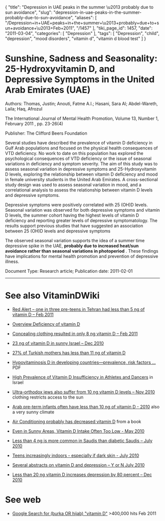 {
    "title": "Depression in UAE peaks in the summer \u2013 probably due to sun avoidance",
    "slug": "depression-in-uae-peaks-in-the-summer-probably-due-to-sun-avoidance",
    "aliases": [
        "/Depression+in+UAE+peaks+in+the+summer+\u2013+probably+due+to+sun+avoidance+\u2013+Feb+2011",
        "/1457"
    ],
    "tiki_page_id": 1457,
    "date": "2011-03-04",
    "categories": [
        "Depression"
    ],
    "tags": [
        "Depression",
        "child",
        "depression",
        "mood disorders",
        "vitamin d",
        "vitamin d blood test"
    ]
}


# Sunshine, Sadness and Seasonality: 25-Hydroxyvitamin D, and Depressive Symptoms in the United Arab Emirates (UAE)

Authors: Thomas, Justin; Anouti, Fatme A.l.; Hasani, Sara Al; Abdel-Wareth, Laila; Haq, Afrozul

The International Journal of Mental Health Promotion, Volume 13, Number 1, February 2011 , pp. 23-26(4)

Publisher: The Clifford Beers Foundation

Several studies have described the prevalence of vitamin D deficiency in Gulf Arab populations and focused on the physical health consequences of VTD deficiency. No work to date on this population has explored the psychological consequences of VTD deficiency or the issue of seasonal variations in deficiency and symptom severity. The aim of this study was to assess seasonal variation in depressive symptoms and 25-Hydroxyvitamin D levels, exploring the relationship between vitamin D deficiency and mood in female university students in the United Arab Emirates. A cross-sectional study design was used to assess seasonal variation in mood, and a correlational analysis to assess the relationship between vitamin D levels and depressive symptoms. 

Depressive symptoms were positively correlated with 25 (OH)D levels. Seasonal variation was observed for both depressive symptoms and vitamin D levels, the summer cohort having the highest levels of vitamin D deficiency and reporting greater levels of depressive symptomatology. The results support previous studies that have suggested an association between 25 (OH)D levels and depressive symptoms 

The observed seasonal variation supports the idea of a summer time depressive spike in the UAE,  **probably due to increased heat/sun avoidance rather than seasonal variations in photoperiod** . These findings have implications for mental health promotion and prevention of depressive illness.

Document Type: Research article; Publication date: 2011-02-01

- - - - - - 

# See also VitaminDWiki

* [Red Alert – one in three pre-teens in Tehran had less than 5 ng of vitamin D – Feb 2011](/posts/red-alert-one-in-three-pre-teens-in-tehran-had-less-than-5-ng-of-vitamin-d)

* [Overview Deficiency of vitamin D](/posts/overview-deficiency-of-vitamin-d)

* [Concealing clothing resulted in only 8 ng vitamin D – Feb 2011](/posts/concealing-clothing-resulted-in-only-8-ng-vitamin-d)

* [23 ng of vitamin D in sunny Israel – Dec 2010](/posts/23-ng-of-vitamin-d-in-sunny-israel)

* [27% of Turkish mothers has less than 11 ng of vitamin D](/tags/27-of-turkish-mothers-has-less-than-11-ng-of-vitamin-d.html)

* [Hypovitaminosis D in developing countries—prevalence, risk factors ...](https://www.VitaminDWiki.com/tiki-download_file.php?fileId=1524) PDF

* [High Prevalence of Vitamin D Insufficiency in Athletes and Dancers](https://www.VitaminDWiki.com/tiki-download_file.php?fileId=1507) in Israel

* [Ultra-orthodox jews also suffer from 10 ng vitamin D levels – Nov 2010](/tags/ultra-orthodox-jews-also-suffer-from-10-ng-vitamin-d-levels-nov-2010.html) clothing restricts access to the sun

* [Arab pre-term infants often have less than 10 ng of vitamin D - 2010](/tags/arab-pre-term-infants-often-have-less-than-10-ng-of-vitamin-d-2010.html) also a very sunny climate

* [Air Conditioning probably has decreased vitamin D](/posts/air-conditioning-probably-has-decreased-vitamin-d) from a book

* [Even in Sunny Areas, Vitamin D Intake Often Too Low - May 2010](/posts/even-in-sunny-areas-vitamin-d-intake-often-too-low)

* [Less than 4 ng is more common in Saudis than diabetic Saudis – July 2010](/posts/less-than-4-ng-is-more-common-in-saudis-than-diabetic-saudis)

* [Teens increasingly indoors - especially if dark skin - July 2010](/posts/teens-increasingly-indoors-especially-if-dark-skin)

* [Several abstracts on vitamin D and depression – Y or N July 2010](/tags/several-abstracts-on-vitamin-d-and-depression-y-or-n-july-2010.html)

* [Less than 20 ng vitamin D increases depression by 80 percent – Dec 2010](/posts/less-than-20-ng-vitamin-d-increases-depression-by-80-percent)

# See web

* [Google Search for (burka OR hijab) "vitamin D"](http://www.google.com/webhp?sourceid=navclient-ff#hl=en&site=webhp&&sa=X&ei=cshpTf7fKoLmsQOVlOSmBA&ved=0CBQQvwUoAQ&q=%28burka+OR+hijab%29+%22vitamin+D%22&spell=1&bav=on.1,or.&fp=18e4c0cc530c3619) >400,000 hits Feb 2011